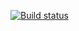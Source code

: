 [![Build status](https://ci.appveyor.com/api/projects/status/d9i3prxudb1rwfje?svg=true)](https://ci.appveyor.com/project/AleksandrSergeevi4/2-1-bankcard)
